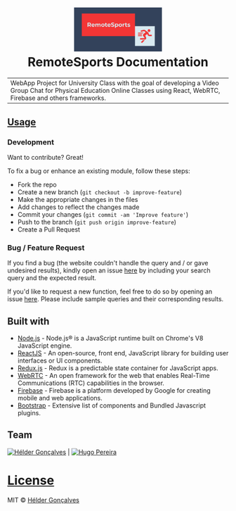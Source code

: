 <h1 align="center">
  <img src="src/assets/banner.png" alt="RemoteSports" width="200">
  <br>
  RemoteSports Documentation
</h1>

<table>
<tr>
<td>
  WebApp Project for University Class with the goal of developing a Video Group Chat for Physical Education Online Classes using React, WebRTC, Firebase and others frameworks.
</td>
</tr>
</table>

## [Usage](https://github.com/helderpgoncalves/RemoteSports) 

### Development
Want to contribute? Great!

To fix a bug or enhance an existing module, follow these steps:

- Fork the repo
- Create a new branch (`git checkout -b improve-feature`)
- Make the appropriate changes in the files
- Add changes to reflect the changes made
- Commit your changes (`git commit -am 'Improve feature'`)
- Push to the branch (`git push origin improve-feature`)
- Create a Pull Request 

### Bug / Feature Request

If you find a bug (the website couldn't handle the query and / or gave undesired results), kindly open an issue [here](https://github.com/helderpgoncalves/RemoteSports/issues/new) by including your search query and the expected result.

If you'd like to request a new function, feel free to do so by opening an issue [here](https://github.com/helderpgoncalves/RemoteSports/issues/new). Please include sample queries and their corresponding results.

## Built with 
- [Node.js](https://nodejs.org/en/) - Node.js® is a JavaScript runtime built on Chrome's V8 JavaScript engine.
- [ReactJS](https://reactjs.org/docs/getting-started.html) - An open-source, front end, JavaScript library for building user interfaces or UI components.
- [Redux.js](https://redux.js.org/introduction/getting-started) - Redux is a predictable state container for JavaScript apps.
- [WebRTC](https://webrtc.org) - An open framework for the web that enables Real-Time Communications (RTC) capabilities in the browser.
- [Firebase](https://firebase.google.com/docs?gclid=Cj0KCQiAnb79BRDgARIsAOVbhRqybBO9UffXcBGkjreSnOcdPGiqvu3znI3LLfw3xwFH92ok4LUQkyQaAqmeEALw_wcB) - Firebase is a platform developed by Google for creating mobile and web applications.
- [Bootstrap](http://getbootstrap.com/) - Extensive list of components and  Bundled Javascript plugins.

## Team

[![Hélder Gonçalves](https://avatars2.githubusercontent.com/u/59267214?s=460&u=3a6111e055dfda341a602937a587c2b84418c28a&v=4)](https://github.com/iharsh234) | [![Hugo Pereira](https://avatars0.githubusercontent.com/u/61696448?s=460&v=4)](https://github.com/EvocativeAxisPt/)

# [License](https://github.com/iharsh234/WebApp/blob/master/LICENSE.md)

MIT © [Hélder Gonçalves](https://github.com/iharsh234)
